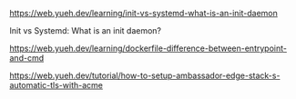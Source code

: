 https://web.yueh.dev/learning/init-vs-systemd-what-is-an-init-daemon

Init vs Systemd: What is an init daemon?



https://web.yueh.dev/learning/dockerfile-difference-between-entrypoint-and-cmd

https://web.yueh.dev/tutorial/how-to-setup-ambassador-edge-stack-s-automatic-tls-with-acme